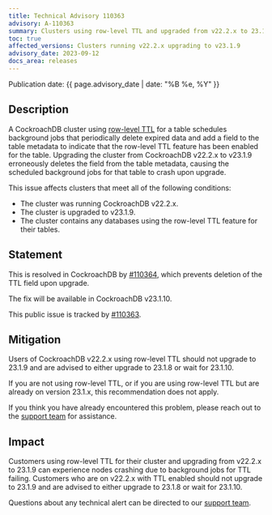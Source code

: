 ```yaml
---
title: Technical Advisory 110363
advisory: A-110363
summary: Clusters using row-level TTL and upgraded from v22.2.x to 23.1.9 may experience nodes crashing due to the erroneous deletion of a necessary metadata field.
toc: true
affected_versions: Clusters running v22.2.x upgrading to v23.1.9
advisory_date: 2023-09-12
docs_area: releases
---
```


Publication date: {{ page.advisory_date | date: "%B %e, %Y" }}

## Description

A CockroachDB cluster using [row-level TTL](../v23.1/row-level-ttl.html) for a table schedules background jobs that periodically delete expired data and add a field to the table metadata to indicate that the row-level TTL feature has been enabled for the table. Upgrading the cluster from CockroachDB v22.2.x to v23.1.9 erroneously deletes the field from the table metadata, causing the scheduled background jobs for that table to crash upon upgrade. 

This issue affects clusters that meet all of the following conditions:

- The cluster was running CockroachDB v22.2.x.
- The cluster is upgraded to v23.1.9.
- The cluster contains any databases using the row-level TTL feature for their tables.

## Statement

This is resolved in CockroachDB by [#110364](https://github.com/cockroachdb/cockroach/pull/110364), which prevents deletion of the TTL field upon upgrade.

The fix will be available in CockroachDB v23.1.10.

This public issue is tracked by [#110363](https://github.com/cockroachdb/cockroach/issues/110363).

## Mitigation

Users of CockroachDB v22.2.x  using row-level TTL should not upgrade to 23.1.9 and are advised to either upgrade to 23.1.8 or wait for 23.1.10. 

If you are not using row-level TTL, or if you are using row-level TTL but are already on version 23.1.x, this recommendation does not apply.

If you think you have already encountered this problem, please reach out to the [support team](https://support.cockroachlabs.com/) for assistance.

## Impact

Customers using row-level TTL for their cluster and upgrading from v22.2.x to 23.1.9 can experience nodes crashing due to background jobs for TTL failing. Customers who are on v22.2.x with TTL enabled should not upgrade to 23.1.9 and are advised to either upgrade to 23.1.8 or wait for 23.1.10.

Questions about any technical alert can be directed to our [support team](https://support.cockroachlabs.com/).
